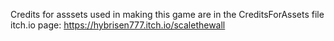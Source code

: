Credits for asssets used in making this game are in the CreditsForAssets file <br />
itch.io page: https://hybrisen777.itch.io/scalethewall
